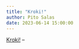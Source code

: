 ```yaml
---
title: "Kroki!"
author: Pito Salas
date: 2023-06-14 15:00:00
---
```



[ Kroki!](< https://kroki.io/>) –


